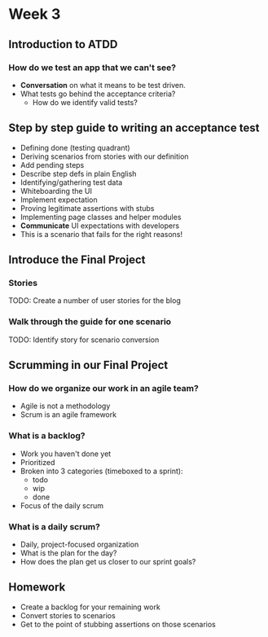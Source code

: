 # Week 3

## Introduction to ATDD

### How do we test an app that we can't see?

-   **Conversation** on what it means to be test driven.
-   What tests go behind the acceptance criteria?
    -   How do we identify valid tests?

## Step by step guide to writing an acceptance test

-   Defining done (testing quadrant)
-   Deriving scenarios from stories with our definition
-   Add pending steps
-   Describe step defs in plain English
-   Identifying/gathering test data
-   Whiteboarding the UI
-   Implement expectation
-   Proving legitimate assertions with stubs
-   Implementing page classes and helper modules
-   **Communicate** UI expectations with developers
-   This is a scenario that fails for the right reasons!

## Introduce the Final Project

### Stories

TODO: Create a number of user stories for the blog

### Walk through the guide for one scenario

TODO: Identify story for scenario conversion

## Scrumming in our Final Project

### How do we organize our work in an agile team?

-   Agile is not a methodology
-   Scrum is an agile framework

### What is a backlog?

-   Work you haven't done yet
-   Prioritized
-   Broken into 3 categories (timeboxed to a sprint):
    -   todo
    -   wip
    -   done
-   Focus of the daily scrum

### What is a daily scrum?

-   Daily, project-focused organization
-   What is the plan for the day?
-   How does the plan get us closer to our sprint goals?

## Homework

-   Create a backlog for your remaining work
-   Convert stories to scenarios
-   Get to the point of stubbing assertions on those scenarios
